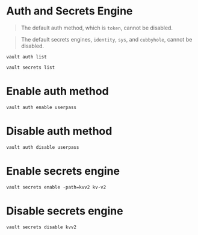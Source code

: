# Auth and Secrets Engine

> The default auth method, which is `token`, cannot be disabled.

> The default secrets engines, `identity`, `sys`, and `cubbyhole`, cannot be disabled.

```
vault auth list
```

```
vault secrets list
```

# Enable auth method
```
vault auth enable userpass
```

# Disable auth method
```
vault auth disable userpass
```

# Enable secrets engine
```
vault secrets enable -path=kvv2 kv-v2
```

# Disable secrets engine
```
vault secrets disable kvv2
```

